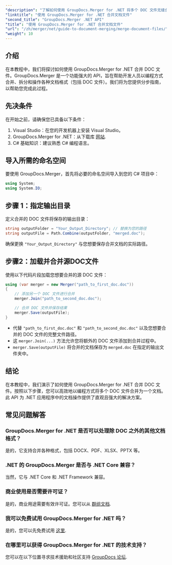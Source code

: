 ```yaml
---
"description": "了解如何使用 GroupDocs.Merger for .NET 将多个 DOC 文件无缝合并为一个文档。本教程内容全面，提供清晰的分步指导，涵盖先决条件、代码片段和常见问题解答。"
"linktitle": "使用 GroupDocs.Merger for .NET 合并文档文件"
"second_title": "GroupDocs.Merger .NET API"
"title": "使用 GroupDocs.Merger for .NET 合并文档文件"
"url": "/zh/merger/net/guide-to-document-merging/merge-document-files/"
"weight": 10
---
```


## 介绍

在本教程中，我们将探讨如何使用 GroupDocs.Merger for .NET 合并 DOC 文件。GroupDocs.Merger 是一个功能强大的 API，旨在帮助开发人员以编程方式合并、拆分和操作各种文档格式（包括 DOC 文件）。我们将为您提供分步指南，以帮助您完成此过程。

## 先决条件

在开始之前，请确保您已具备以下条件：

1. Visual Studio：在您的开发机器上安装 Visual Studio。
2. GroupDocs.Merger for .NET：从下载库 [网站](https://releases。groupdocs.com/merger/net/).
3. C# 基础知识：建议熟悉 C# 编程语言。

## 导入所需的命名空间

要使用 GroupDocs.Merger，首先将必要的命名空间导入到您的 C# 项目中：

```csharp
using System;
using System.IO;
```

## 步骤 1：指定输出目录

定义合并的 DOC 文件将保存的输出目录：

```csharp
string outputFolder = "Your_Output_Directory"; // 替换为您的路径
string outputFile = Path.Combine(outputFolder, "merged.doc");
```

确保更换 `"Your_Output_Directory"` 与您想要保存合并文档的实际路径。

## 步骤2：加载并合并源DOC文件

使用以下代码片段加载您想要合并的源 DOC 文件：

```csharp
using (var merger = new Merger("path_to_first_doc.doc"))
{
    // 添加另一个 DOC 文件进行合并
    merger.Join("path_to_second_doc.doc");

    // 合并 DOC 文件并保存结果
    merger.Save(outputFile);
}
```


- 代替 `"path_to_first_doc.doc"` 和 `"path_to_second_doc.doc"` 以及您想要合并的 DOC 文件的完整文件路径。
- 这 `merger.Join(...)` 方法允许您将额外的 DOC 文件添加到合并过程中。
- `merger.Save(outputFile)` 将合并的文档保存为 `merged.doc` 在指定的输出文件夹中。

## 结论

在本教程中，我们演示了如何使用 GroupDocs.Merger for .NET 合并 DOC 文件。按照以下步骤，您可以高效地以编程方式将多个 DOC 文件合并为一个文档。此 API 为 .NET 应用程序中的文档操作提供了直观且强大的解决方案。

## 常见问题解答

### GroupDocs.Merger for .NET 是否可以处理除 DOC 之外的其他文档格式？

是的，它支持合并各种格式，包括 DOCX、PDF、XLSX、PPTX 等。

### .NET 的 GroupDocs.Merger 是否与 .NET Core 兼容？

当然，它与 .NET Core 和 .NET Framework 兼容。

### 商业使用是否需要许可证？

是的，商业用途需要有效许可证。您可以从 [群组文档](https://purchase。groupdocs.com/buy).

### 我可以免费试用 GroupDocs.Merger for .NET 吗？

是的，您可以先免费试用 [这里](https://releases。groupdocs.com/).

### 在哪里可以获得 GroupDocs.Merger for .NET 的技术支持？

您可以在以下位置寻求技术援助和社区支持 [GroupDocs 论坛](https://forum。groupdocs.com/c/merger/32).